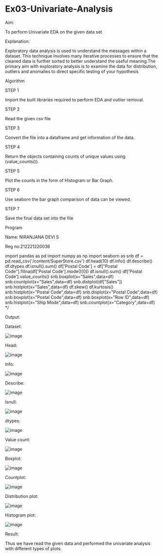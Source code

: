 # Ex03-Univariate-Analysis

Aim:

To perform Univariate EDA on the given data set

Explanation:

Exploratory data analysis is used to understand the messages within a dataset. This technique involves many iterative processes to ensure that the cleaned data is further sorted to better understand the useful meaning.The primary aim with exploratory analysis is to examine the data for distribution, outliers and anomalies to direct specific testing of your hypothesis

Algorithm

STEP 1

Import the built libraries required to perform EDA and outlier removal.

STEP 2

Read the given csv file

STEP 3

Convert the file into a dataframe and get information of the data.

STEP 4

Return the objects containing counts of unique values using (value_counts()).

STEP 5

Plot the counts in the form of Histogram or Bar Graph.

STEP 6

Use seaborn the bar graph comparison of data can be viewed.

STEP 7

Save the final data set into the file

Program

Name: NIRANJANA DEVI S

Reg no:212221220036

import pandas as pd
import numpy as np
import seaborn as snb
df = pd.read_csv('/content/SuperStore.csv')
df.head(10)
df.info()
df.describe()
df.dtypes
df.isnull().sum()
df['Postal Code'] = df["Postal Code"].fillna(df['Postal Code'].mode()[0])
df.isnull().sum()
df['Postal Code'].value_counts()
snb.boxplot(x="Sales",data=df)
snb.countplot(x="Sales",data=df)
snb.distplot(df["Sales"])
snb.histplot(x="Sales",data=df)
df.skew()
df.kurtosis()
snb.histplot(x="Postal Code",data=df)
snb.displot(x="Postal Code",data=df)
snb.boxplot(x="Postal Code",data=df)
snb.boxplot(x="Row ID",data=df)
snb.histplot(x="Ship Mode",data=df)
snb.countplot(x="Category",data=df)
*/

Output:

Dataset:

![image](https://user-images.githubusercontent.com/129851738/229985651-cdb30612-1ab6-40b8-b60b-4636e3fe3334.png)


Head:

![image](https://user-images.githubusercontent.com/129851738/229985735-0bcfceff-133d-47db-861f-77f9715739b8.png)

Info:

![image](https://user-images.githubusercontent.com/129851738/229985802-5f436c44-92e2-4e2f-8baf-1cfbb50646f9.png)

Describe:

![image](https://user-images.githubusercontent.com/129851738/229985857-cf3bcb54-443d-497c-9630-78498bf3e252.png)

Isnull:

![image](https://user-images.githubusercontent.com/129851738/229985943-0b8430fb-c063-4a5f-bd4a-f181d4ce267a.png)

dtypes:

![image](https://user-images.githubusercontent.com/129851738/229986032-0177439b-9349-4553-93a7-2b24f948eb52.png)

Value count:

![image](https://user-images.githubusercontent.com/129851738/229986116-539ca646-2d79-4c3b-a04e-429a2c277330.png)

Boxplot:

![image](https://user-images.githubusercontent.com/129851738/229986244-a085894d-e937-46e2-8064-3d05c7b68fa1.png)

Countplot:

![image](https://user-images.githubusercontent.com/129851738/229986335-1e0a17d0-053d-4cba-a56b-b3001b15ecfb.png)

Distribution plot:

![image](https://user-images.githubusercontent.com/129851738/229986507-4dd7a2e8-d64c-4b88-b208-98d19570c1ed.png)

Histogram plot:

![image](https://user-images.githubusercontent.com/129851738/229986626-a3cb9ae9-db3d-44e8-8165-553f33321655.png)

Result:

Thus we have read the given data and performed the univariate analysis with different types of plots.











